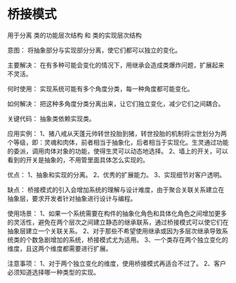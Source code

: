 # 桥接模式

用于分离 类的功能层次结构 和 类的实现层次结构

意图：
	将抽象部分与实现部分分离，使它们都可以独立的变化。

主要解决：
	在有多种可能会变化的情况下，用继承会造成类爆炸问题，扩展起来不灵活。

何时使用：
	实现系统可能有多个角度分类，每一种角度都可能变化。

如何解决：
	把这种多角度分类分离出来，让它们独立变化，减少它们之间耦合。

关键代码：
	抽象类依赖实现类。

应用实例： 
	1、猪八戒从天蓬元帅转世投胎到猪，转世投胎的机制将尘世划分为两个等级，即：灵魂和肉体，前者相当于抽象化，后者相当于实现化。生灵通过功能的委派，调用肉体对象的功能，使得生灵可以动态地选择。 
	2、墙上的开关，可以看到的开关是抽象的，不用管里面具体怎么实现的。

优点： 
	1、抽象和实现的分离。 
	2、优秀的扩展能力。 
	3、实现细节对客户透明。

缺点：
	桥接模式的引入会增加系统的理解与设计难度，由于聚合关联关系建立在抽象层，要求开发者针对抽象进行设计与编程。

使用场景：
	1、如果一个系统需要在构件的抽象化角色和具体化角色之间增加更多的灵活性，避免在两个层次之间建立静态的继承联系，通过桥接模式可以使它们在抽象层建立一个关联关系。 
	2、对于那些不希望使用继承或因为多层次继承导致系统类的个数急剧增加的系统，桥接模式尤为适用。
	3、一个类存在两个独立变化的维度，且这两个维度都需要进行扩展。

注意事项：
	1、对于两个独立变化的维度，使用桥接模式再适合不过了。
	2、客户必须知道选择哪一种类型的实现。